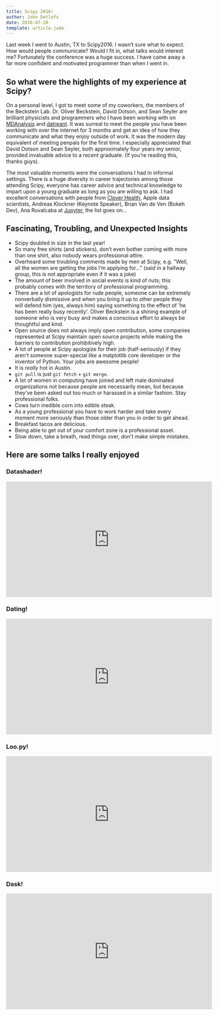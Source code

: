 ```yaml
---
title: Scipy 2016!
author: John Detlefs
date: 2016-07-20
template: article.jade
---
```

Last week I went to Austin, TX to Scipy2016. I wasn’t sure what to expect. How would people communicate?
Would I fit in, what talks would interest me? Fortunately the conference was a huge success.
I have came away a far more confident and motivated programmer than when I went in.

<span class="more"></span>
## So what were the highlights of my experience at Scipy?

On a personal level, I got to meet some of my coworkers, the members of the
Beckstein Lab. Dr. Oliver Beckstein, David Dotson, and Sean Seyler are brilliant
physicists and programmers who I have been working with on [MDAnalysis](www.mdanalysis.org)
and [datreant](www.datreant.org). It was surreal to meet the people you have been
working with over the internet for 3 months and get an idea of how they
communicate and what they enjoy outside of work. It was the modern day
equivalent of meeting penpals for the first time. I especially appreciated
that David Dotson and Sean Seyler, both approximately four years my senior, provided
invaluable advice to a recent graduate. (If you’re reading this, thanks guys).

The most valuable moments were the conversations I had in informal settings.
There is a huge diversity in career trajectories among those attending Scipy,
everyone has career advice and technical knowledge to impart upon a young
graduate as long as you are willing to ask. I had excellent conversations with
people from [Clover Health](cloverhealth.com), Apple data scientists, Andreas
Klockner (Keynote Speaker), Brian Van de Ven (Bokeh Dev), Ana Ruvalcaba at
[Jupyter](jupyter.org), the list goes on…

## Fascinating, Troubling, and Unexpected Insights
+ Scipy doubled in size in the last year!
+ So many free shirts (and stickers), don’t even bother coming with more than one shirt,
  also nobody wears professional attire.
+ Overheard some troubling comments made by men at Scipy, e.g.
  "Well, all the women are getting the jobs I’m applying for…"
  (said in a hallway group, this is not appropriate even if it was a joke)
+ The amount of beer involved in social events is kind of nuts;
  this probably comes with the territory of professional programming.
+ There are a lot of apologists for rude people, someone can be extremely
  nonverbally dismissive and when you bring it up to other
  people they will defend him (yes, always him) saying something to the effect of
  'he has been really busy recently'. Oliver Beckstein is a shining example of
  someone who is very busy and makes a conscious effort to always be thoughtful
  and kind.
+ Open source does not always imply open contribution, some companies represented at
  Scipy maintain open source projects while making the barriers to contribution prohibitively high.
+ A lot of people at Scipy apologize for their job (half-seriously) if they aren’t
  someone super-special like a matplotlib core developer or the inventor of Python.
  Your jobs are awesome people!
+ It is *really* hot in Austin.
+ `git pull` is just `git fetch` + `git merge`.
+ A lot of women in computing have joined and left male dominated organizations
  not because people are necessarily mean, but because they’ve been asked out
  too much or harassed in a similar fashion. Stay professional folks.
+ Cows turn inedible corn into edible steak.
+ As a young professional you have to work harder and take every moment more seriously than those older than you
  in order to get ahead.
+ Breakfast tacos are delicious.
+ Being able to get out of your comfort zone is a professional asset.
+ Slow down, take a breath, read things over, don’t make simple mistakes.

## Here are some talks I really enjoyed
### Datashader!
<iframe width="560" height="315" src="https://www.youtube.com/embed/6m3CFbKmK_c" frameborder="0" allowfullscreen></iframe>

### Dating!
<iframe width="560" height="315" src="https://www.youtube.com/embed/dtgmMj8W298" frameborder="0" allowfullscreen></iframe>

### Loo.py!
<iframe width="560" height="315" src="https://www.youtube.com/embed/Zz_6P5qAJck" frameborder="0" allowfullscreen></iframe>

### Dask!
<iframe width="560" height="315" src="https://www.youtube.com/embed/PAGjm4BMKlk" frameborder="0" allowfullscreen></iframe>
